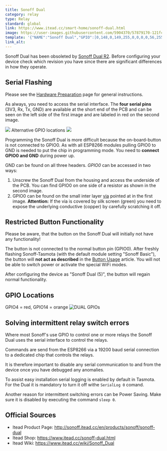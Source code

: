```yaml
---
title: Sonoff Dual
category: relay
type: Relay
standard: global
link: https://www.itead.cc/smart-home/sonoff-dual.html
image: https://user-images.githubusercontent.com/5904370/57879170-121fc480-781c-11e9-8bed-7ba8ad73f579.png
template: '{"NAME":"Sonoff Dual","GPIO":[0,148,0,149,255,0,0,0,0,56,255,0,0],"FLAG":0,"BASE":5}' 
link_alt: 
---
```

Sonoff Dual has been obsoleted by [Sonoff Dual R2](https://blakadder.github.io/sonoff_dual_R2.html). Before configuring your device check which revision you have since there are significant differences in how they operate.

## Serial Flashing
Please see the [Hardware Preparation](https://github.com/arendst/Sonoff-Tasmota/wiki/Hardware-Preparation) page for general instructions.

As always, you need to access the serial interface. The **four serial pins** (3V3, Rx, Tx, GND) are available at the short end of the PCB and can be seen on the left side of the first image and are labeled in red on the second image.

![](https://github.com/arendst/arendst.github.io/blob/master/media/dual2a.jpg?raw=true)
Alternative GPIO locations
![](https://tinkerman.cat/uploads/2016/12/20161206_234331s.jpg)

Programming the Sonoff Dual is more difficult because the on-board-button is not connected to GPIO0. As with all ESP8266 modules pulling GPIO0 to GND is needed to put the chip in programming mode. You need to **connect GPIO0 and GND** during power up.

GND can be found on all three headers. *GPIO0* can be accessed in two ways:
1. Unscrew the Sonoff Dual from the housing and access the underside of the PCB. You can find GPIO0 on one side of a resistor as shown in the second image.
2. GPIO0 can be found on the small inter layer [via](https://en.wikipedia.org/wiki/Via_(electronics)) pointed at in the first image. **Attention:** If the via is covered by silk screen (green) you need to expose the underlying conductive (copper) by carefully scratching it off.

## Restricted Button Functionality

Please be aware, that the button on the Sonoff Dual will initially not have any functionality!

The button is not connected to the normal button pin (GPIO0). After freshly flashing Sonoff-Tasmota (with the default module setting "Sonoff Basic"), the button will **not act as described** in the [Button Usage](https://github.com/arendst/Sonoff-Tasmota/wiki/Button-usage) article. You will not be able to switch power or activate the special WiFi modes.

After configuring the device as "Sonoff Dual (5)", the button will regain normal functionality.

## GPIO Locations

GPIO4 = red, GPIO14 = orange
<img alt="DUAL GPIOs" src="https://user-images.githubusercontent.com/659660/29748261-f01f466e-8b12-11e7-9280-cc81f876405d.jpeg"/><br/>

## Solving intermittent relay switch errors

Where most Sonoff's use GPIO to control one or more relays the Sonoff Dual uses the serial interface to control the relays.

Commands are send from the ESP8266 via a 19200 baud serial connection to a dedicated chip that controls the relays.

It is therefore important to disable any serial communication to and from the device once you have debugged any anomalies.

To assist easy installation serial logging is enabled by default in Tasmota. For the Dual it is mandatory to turn it off withe `SerialLog 0` comand.

Another reason for intermittent switching errors can be Power Saving. Make sure it is disabled by executing the command ```sleep 0```.

## Official Sources
* Itead Product Page: http://sonoff.itead.cc/en/products/sonoff/sonoff-dual
* Itead Shop: https://www.itead.cc/sonoff-dual.html
* Itead Wiki: https://www.itead.cc/wiki/Sonoff_Dual